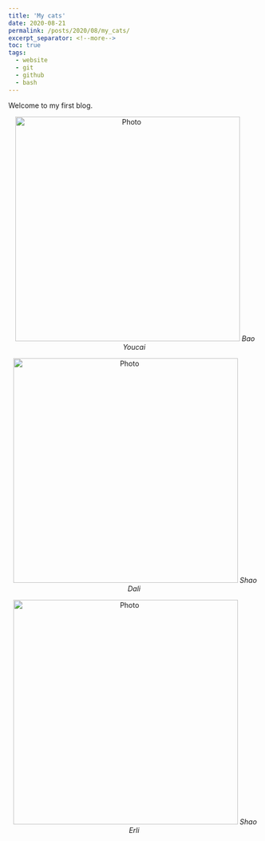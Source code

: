 ```yaml
---
title: 'My cats'
date: 2020-08-21
permalink: /posts/2020/08/my_cats/
excerpt_separator: <!--more-->
toc: true
tags:
  - website
  - git
  - github
  - bash
---
```


Welcome to my first blog.

<p align="center">
  <img src="https://yuboyubo.github.io/yuboshao.github.io/images/baoyoucai.jpg?raw=true" alt="Photo" style="width: 450px;"/> 
  <em>Bao Youcai</em>
</p>
<p align="center">
  <img src="https://yuboyubo.github.io/yuboshao.github.io/images/shaodali.jpg?raw=true" alt="Photo" style="width: 450px;"/> 
  <em>Shao Dali</em>
</p>
<p align="center">
  <img src="https://yuboyubo.github.io/yuboshao.github.io/images/shaoerli.jpg?raw=true" alt="Photo" style="width: 450px;"/> 
  <em>Shao Erli</em>
</p>

